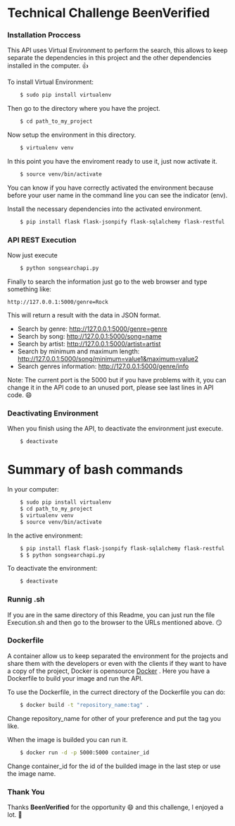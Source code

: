 # Technical Challenge BeenVerified

### Installation Proccess
This API uses Virtual Environment to perform the search, this allows to keep separate the dependencies in this project and the other
dependencies installed in the computer. :+1:

To install Virtual Environment:
```bash
    $ sudo pip install virtualenv
```

Then go to the directory where you have the project.
```bash
	$ cd path_to_my_project
```

Now setup the environment in this directory.
```bash
	$ virtualenv venv
```

In this point you have the enviroment ready to use it, just now activate it.
```bash
	$ source venv/bin/activate
```

You can know if you have correctly activated the environment because before your user name in the command line you can see the indicator (env).

Install the necessary dependencies into the activated environment.
```bash
	$ pip install flask flask-jsonpify flask-sqlalchemy flask-restful
```

### API REST Execution

Now just execute
```bash
	$ python songsearchapi.py
```

Finally to search the information just go to the web browser and type something like:

	http://127.0.0.1:5000/genre=Rock

This will return a result with the data in JSON format.
- Search by genre:  http://127.0.0.1:5000/genre=genre <br />
- Search by song:   http://127.0.0.1:5000/song=name <br />
- Search by artist: http://127.0.0.1:5000/artist=artist <br />
- Search by minimum and maximum length: http://127.0.0.1:5000/song/minimum=value1&maximum=value2 <br />
- Search genres information: http://127.0.0.1:5000/genre/info <br />

Note: The current port is the 5000 but if you have problems with it, you can change it in the API code to an unused port, please see last lines in API code. :smile:

### Deactivating Environment
When you finish using the API, to deactivate the environment just execute.
```bash
	$ deactivate
```

# Summary of bash commands
In your computer:
```bash
    $ sudo pip install virtualenv
    $ cd path_to_my_project
    $ virtualenv venv
    $ source venv/bin/activate
```
In the active environment:
```bash
    $ pip install flask flask-jsonpify flask-sqlalchemy flask-restful
    $ $ python songsearchapi.py
```
To deactivate the environment:
```bash
    $ deactivate
```

### Runnig .sh
If you are in the same directory of this Readme, you can just run the file Execution.sh and then go to the browser to the URLs mentioned above. :smirk:

### Dockerfile
A container allow us to keep separated the environment for the projects and share them with the developers or even with the clients if they want to have a copy of the project, Docker is opensource [Docker](https://www.docker.com/) . Here you have a Dockerfile to build your image and run the API.

To use the Dockerfile, in the currect directory of the Dockerfile you can do:
```bash
    $ docker build -t "repository_name:tag" .
```
Change repository_name for other of your preference and put the tag you like.

When the image is builded you can run it.
```bash
    $ docker run -d -p 5000:5000 container_id
```
Change container_id for the id of the builded image in the last step or use the image name.

### Thank You
Thanks **BeenVerified** for the opportunity :smile: and this challenge, I enjoyed a lot. :clap:  
